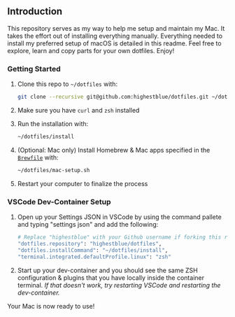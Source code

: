 ## Introduction

This repository serves as my way to help me setup and maintain my Mac. It takes the effort out of installing everything manually. Everything needed to install my preferred setup of macOS is detailed in this readme. Feel free to explore, learn and copy parts for your own dotfiles. Enjoy!

### Getting Started

1. Clone this repo to `~/dotfiles` with:

    ```zsh
    git clone --recursive git@github.com:highestblue/dotfiles.git ~/dotfiles
    ```

2. Make sure you have `curl` and `zsh` installed

3. Run the installation with:

    ```zsh
    ~/dotfiles/install
    ```
4. (Optional: Mac only) Install Homebrew & Mac apps specified in the [`Brewfile`](./Brewfile) with:

    ```zsh
    ~/dotfiles/mac-setup.sh
    ```

4. Restart your computer to finalize the process

### VSCode Dev-Container Setup

1. Open up your Settings JSON in VSCode by using the command pallete and typing "settings json" and add the following:

    ```zsh
    # Replace "highestblue" with your Github username if forking this repo
    "dotfiles.repository": "highestblue/dotfiles", 
    "dotfiles.installCommand": "~/dotfiles/install",
    "terminal.integrated.defaultProfile.linux": "zsh"
    ```

2. Start up your dev-container and you should see the same ZSH configuration & plugins that you have locally inside the container terminal. _If that doesn't work, try restarting VSCode and restarting the dev-container._

Your Mac is now ready to use!


